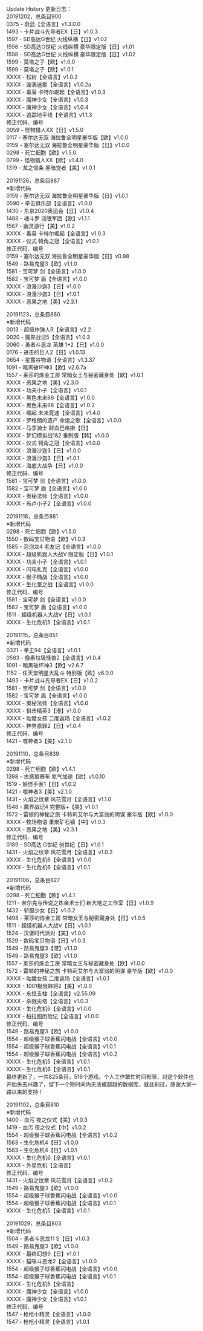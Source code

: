 Update History 更新日志：  
20191202，总条目900  
0375 - 蔚蓝【全语言】v1.3.0.0  
1493 - 卡片战斗先导者EX【日】v1.0.3  
1597 - SD高达G世纪 火线纵横【日】v1.02  
1598 - SD高达G世纪 火线纵横 豪华限定版【日】v1.01  
1598 - SD高达G世纪 火线纵横 豪华限定版【日】v1.02  
1599 - 莫塔之子【欧】v1.0.0  
1599 - 莫塔之子【欧】v1.0.1  
XXXX - 松树【全语言】v1.0.2  
XXXX - 漩涡迷雾【全语言】v1.0.2a  
XXXX - 毒枭 卡特尔崛起【全语言】v1.0.3  
XXXX - 魔神少女【全语言】v1.0.3  
XXXX - 魔神少女【全语言】v1.0.4  
XXXX - 追踪地平线【全语言】v1.1.3  
修正代码、编号  
0059 - 怪物猎人XX【日】v1.5.0  
0117 - 塞尔达无双 海拉鲁全明星豪华版【欧】v1.0.0  
0159 - 塞尔达无双 海拉鲁全明星豪华版【日】v1.0.0  
0298 - 死亡细胞【欧】v1.5.0  
0799 - 怪物猎人XX【欧】v1.4.0  
1319 - 龙之信条 黑暗觉者【美】v1.0.1  

20191126，总条目887  
※新增代码  
0159 - 塞尔达无双 海拉鲁全明星豪华版【日】v1.0.1  
0590 - 拳击俱乐部【全语言】v1.0.0  
1430 - 东京2020奥运会【日】v1.0.4  
1488 - 魂斗罗 流氓军团【欧】v1.1.1  
1567 - 幽灵游行【美】v1.0.2  
XXXX - 毒枭 卡特尔崛起【全语言】v1.0.3  
XXXX - 仪式 犄角之冠【全语言】v1.0.1  
修正代码、编号  
0159 - 塞尔达无双 海拉鲁全明星豪华版【日】v0.98  
1549 - 路易鬼屋3【欧】v1.1.0  
1581 - 宝可梦 剑【全语言】v1.0.0  
1582 - 宝可梦 盾【全语言】v1.0.0  
XXXX - 浪漫沙迦3【日】v1.0.0  
XXXX - 浪漫沙迦3【日】v1.0.1  
XXXX - 恶果之地【美】v2.3.1  
  
20191123，总条目880  
※新增代码  
0013 - 超级炸弹人R【全语言】v2.2  
0020 - 魔界战记5【全语言】v1.0.3  
0060 - 勇者斗恶龙 英雄 1+2【日】v1.0.0  
0176 - 进击的巨人2【日】v1.0.13  
0654 - 星露谷物语【全语言】v1.3.37  
1091 - 暗黑破坏神3【欧】v2.6.7a  
1557 - 莱莎的炼金工房 常暗女王与秘密藏身处【欧】v1.0.1  
XXXX - 恶果之地【美】v2.3.0  
XXXX - 功夫小子【全语言】v1.0.1  
XXXX - 黑色未来88【全语言】v1.0.0  
XXXX - 黑色未来88【全语言】v1.0.2  
XXXX - 崛起 未来竞速【全语言】v1.4.0  
XXXX - 罗格朗的遗产 命运之歌【全语言】v1.0.0  
XXXX - 马季骑士 鲜血巴格斯【日】  
XXXX - 梦幻模拟战1&2 重制版【韩】v1.0.0  
XXXX - 仪式 犄角之冠【全语言】v1.0.0  
XXXX - 浪漫沙迦3【日】v1.0.0  
XXXX - 浪漫沙迦3【日】v1.0.1  
XXXX - 海底大战争【日】v1.0.0  
修正代码、编号  
1581 - 宝可梦 剑【全语言】v1.0.0  
1582 - 宝可梦 盾【全语言】v1.0.0  
XXXX - 奥秘法师【全语言】v1.0.0  
XXXX - 布卢小子2【全语言】v1.0.0  
  
20191118，总条目861  
※新增代码  
0298 - 死亡细胞【欧】v1.5.0  
1550 - 数码宝贝物语【欧】v1.0.3  
1585 - 泡泡龙4 老友记【全语言】v1.0.0  
XXXX - 超级机器人大战V 限定版【日】v1.0.1  
XXXX - 功夫小子【全语言】v1.0.1  
XXXX - 闪电扎克【全语言】v1.0.0  
XXXX - 猴子桶战【全语言】v1.0.0  
XXXX - 生化室之战【全语言】v1.0.0  
修正代码、编号  
1581 - 宝可梦 剑【全语言】v1.0.0  
1582 - 宝可梦 盾【全语言】v1.0.0  
1511 - 超级机器人大战V【日】v1.0.1  
XXXX - 生化危机5【全语言】v1.0.1  
  
20191115，总条目851  
※新增代码  
0321 - 拳王94【全语言】v1.0.1  
0583 - 像素垃圾怪兽2【全语言】v1.0.4  
1091 - 暗黑破坏神3【欧】v2.6.7  
1152 - 任天堂明星大乱斗 特别版【欧】v6.0.0  
1493 - 卡片战斗先导者EX【日】v1.0.2  
1581 - 宝可梦 剑【全语言】v1.0.0  
1582 - 宝可梦 盾【全语言】v1.0.0  
XXXX - 奥秘法师【全语言】v1.0.0  
XXXX - 狙击精英3【港】v1.0.0  
XXXX - 骷髅女孩 二度返场【全语言】v1.0.2  
XXXX - 神界原罪2【日】v1.0.4  
修正代码、编号  
1421 - 噬神者3【美】v2.1.0  
  
20191110，总条目839  
※新增代码  
0298 - 死亡细胞【欧】v1.4.1  
1398 - 古惑狼赛车 氮气加速【欧】v1.0.10  
1519 - 妖怪手表1【日】v1.0.2  
1421 - 噬神者3【美】v2.1.0  
1431 - 火焰之纹章 风花雪月【全语言】v1.1.0  
1548 - 魔界战记4 完整版+【美】v1.0.1  
1572 - 雷顿的神秘之旅 卡特莉艾尔与大富翁的阴谋 豪华版【欧】v1.0.0  
XXXX - 牧场物语 重聚矿石镇【中】v1.0.3  
XXXX - 恶果之地【美】v2.3.1  
修正代码、编号  
0189 - SD高达 G世纪 创世纪【日】v1.0.1  
1431 - 火焰之纹章 风花雪月【全语言】v1.0.2  
XXXX - 生化危机6【全语言】v1.0.0  
XXXX - 生化危机6【全语言】v1.0.1  
  
20191106，总条目827  
※新增代码  
0298 - 死亡细胞【欧】v1.4.1  
1211 - 奈尔克与传说之炼金术士们 新大地之工作室【日】v1.0.9  
1432 - 斩服少女【日】v1.0.2  
1498 - 莱莎的炼金工房 常暗女王与秘密藏身处【日】v1.0.5  
1511 - 超级机器人大战V【日】v1.0.1  
1524 - 汉堡时代派对【美】v1.0.0  
1529 - 数码宝贝物语【日】v1.0.3  
1549 - 路易鬼屋3【港】v1.1.0  
1549 - 路易鬼屋3【欧】v1.1.0  
1557 - 莱莎的炼金工房 常暗女王与秘密藏身处【欧】v1.0.0  
1572 - 雷顿的神秘之旅 卡特莉艾尔与大富翁的阴谋 豪华版【欧】v1.0.0  
XXXX - 骷髅女孩 二度返场【全语言】v1.0.1  
XXXX - 1001极限麻将2【美】v1.0.0  
XXXX - 永恒支柱【全语言】v2.55.09  
XXXX - 杀戮尖塔【全语言】v1.0.3  
XXXX - 生化危机6【全语言】v1.0.0  
XXXX - 柏拉图历险记【全语言】v1.0.0  
修正代码、编号  
1549 - 路易鬼屋3【欧】v1.0.0  
1554 - 超级猴子球香蕉闪电战【全语言】v1.0.0  
1554 - 超级猴子球香蕉闪电战【全语言】v1.0.1  
1554 - 超级猴子球香蕉闪电战【全语言】v1.0.2  
XXXX - 生化危机5【全语言】v1.0.1  
XXXX - 生化危机6【全语言】v1.0.1  
最终更新了，一共825条目，516个游戏。个人工作繁忙时间有限，对这个软件也开始失去兴趣了，留下一个短时间内无法被超越的数据库，就此别过，感谢大家一路以来的支持！  
  
20191102，总条目810  
※新增代码  
1400 - 血污 夜之仪式【美】v1.0.3  
1419 - 血污 夜之仪式【中】v1.0.2  
1554 - 超级猴子球香蕉闪电战【全语言】v1.0.2  
1563 - 生化危机4【日】v1.0.0  
1563 - 生化危机4【日】v1.0.1  
XXXX - 生化危机6【全语言】v1.0.1  
XXXX - 外星危机【全语言】  
修正代码、编号  
1431 - 火焰之纹章 风花雪月【全语言】v1.0.2  
1549 - 路易鬼屋3【欧】v1.0.0  
1554 - 超级猴子球香蕉闪电战【全语言】v1.0.0  
1554 - 超级猴子球香蕉闪电战【全语言】v1.0.1  
XXXX - 生化危机5【全语言】v1.0.1  
  
20191029，总条目803  
※新增代码  
1504 - 勇者斗恶龙11 S【日】v1.0.3  
1549 - 路易鬼屋3【欧】v1.0.0  
XXXX - 最终幻想9【日】v1.0.1  
XXXX - 猫咪斗恶龙2【全语言】v1.0.0  
1554 - 超级猴子球香蕉闪电战【全语言】v1.0.0  
1554 - 超级猴子球香蕉闪电战【全语言】v1.0.1  
XXXX - 生化危机5【全语言】  
XXXX - 魔神少女【全语言】v1.0.0  
XXXX - 魔神少女【全语言】v1.0.1  
修正代码、编号  
1547 - 枪枪小精灵【全语言】v1.0.0  
1547 - 枪枪小精灵【全语言】v1.0.1

